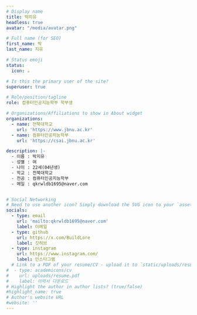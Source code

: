 ```yaml
---
# Display name
title: 박지유
headless: true 
avatar: "/media/avatar.png"  

# Full name (for SEO)
first_name: 박
last_name: 지유

# Status emoji
status:
  icon: ☕️

# Is this the primary user of the site?
superuser: true

# Role/position/tagline
role: 컴퓨터인공지능학부 학부생

# Organizations/Affiliations to show in About widget
organizations:
  - name: 전북대학교
    url: 'https://www.jbnu.ac.kr'
  - name: 컴퓨터인공지능학부
    url: 'https://csai.jbnu.ac.kr'

description: |-
  - 이름 : 박지유
  - 성별 : 여
  - 나이 : 22세(04년생)
  - 학교 : 전북대학교
  - 전공 : 컴퓨터인공지능학부
  - 메일 : qkrwldb1695@naver.com


# Social Networking
# Need to use another icon? Simply download the SVG icon to your `assets/media/icons/` folder.
socials:
  - type: email
    url: 'mailto:qkrwldb1695@naver.com'
    label: 이메일
  - type: github
    url: https://x.com/BuildLore
    label: 깃허브
  - type: instagram
    url: https://www.instagram.com/
    label: 인스타그램
  # Link to a PDF of your resume/CV - upload it to `static/uploads/resume.pdf`
#  - type: academicons/cv
#    url: uploads/resume.pdf
#    label: 이력서 다운로드
# Highlight the author in author lists? (true/false)
#highlight_name: true
# Author's website URL
#website: ''
---
```

